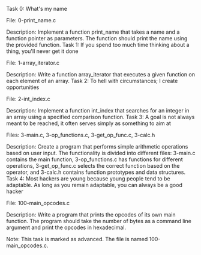 Task 0: What's my name

File: 0-print_name.c

Description:
Implement a function print_name that takes a name and a function pointer as parameters. The function should print the name using the provided function.
Task 1: If you spend too much time thinking about a thing, you'll never get it done

File: 1-array_iterator.c

Description:
Write a function array_iterator that executes a given function on each element of an array.
Task 2: To hell with circumstances; I create opportunities

File: 2-int_index.c

Description:
Implement a function int_index that searches for an integer in an array using a specified comparison function.
Task 3: A goal is not always meant to be reached, it often serves simply as something to aim at

Files: 3-main.c, 3-op_functions.c, 3-get_op_func.c, 3-calc.h

Description:
Create a program that performs simple arithmetic operations based on user input. The functionality is divided into different files: 3-main.c contains the main function, 3-op_functions.c has functions for different operations, 3-get_op_func.c selects the correct function based on the operator, and 3-calc.h contains function prototypes and data structures.
Task 4: Most hackers are young because young people tend to be adaptable. As long as you remain adaptable, you can always be a good hacker

File: 100-main_opcodes.c

Description:
Write a program that prints the opcodes of its own main function. The program should take the number of bytes as a command line argument and print the opcodes in hexadecimal.

Note: This task is marked as advanced. The file is named 100-main_opcodes.c.